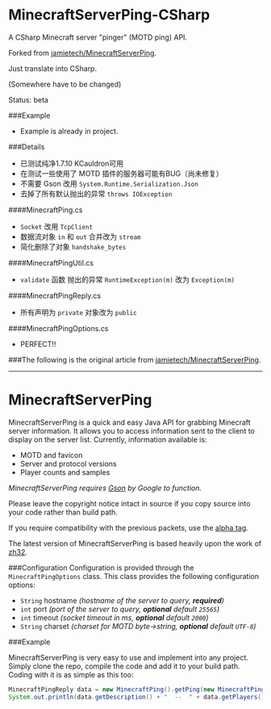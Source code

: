 MinecraftServerPing-CSharp
===================
A CSharp Minecraft server "pinger" (MOTD ping) API.

Forked from [jamietech/MinecraftServerPing](https://github.com/jamietech/MinecraftServerPing).

Just translate into CSharp.

(Somewhere have to be changed)

Status: beta

###Example

* Example is already in project.

###Details

* 已测试纯净1.7.10 KCauldron可用
* 在测试一些使用了 MOTD 插件的服务器可能有BUG（尚未修复）
* 不需要 Gson 改用 `System.Runtime.Serialization.Json`
* 去掉了所有默认抛出的异常 `throws IOException`

####MinecraftPing.cs

* `Socket` 改用 `TcpClient`
* 数据流对象 `in` 和 `out` 合并改为 `stream`
* 简化删除了对象 `handshake_bytes`


####MinecraftPingUtil.cs

* `validate` 函数 抛出的异常 `RuntimeException(m)` 改为 `Exception(m)`

####MinecraftPingReply.cs

* 所有声明为 `private` 对象改为 `public`

####MinecraftPingOptions.cs

* PERFECT!! 

###The following is the original article from [jamietech/MinecraftServerPing](https://github.com/jamietech/MinecraftServerPing).

---

MinecraftServerPing
===================

MinecraftServerPing is a quick and easy Java API for grabbing Minecraft server information. It allows you to access information sent to the client to display on the server list. Currently, information available is:

 * MOTD and favicon
 * Server and protocol versions
 * Player counts and samples

*MinecraftServerPing requires [Gson](https://code.google.com/p/google-gson/) by Google to function.*

Please leave the copyright notice intact in source if you copy source into your code rather than build path.

If you require compatibility with the previous packets, use the [alpha tag](https://github.com/jamietech/MinecraftServerPing/releases/tag/alpha).

The latest version of MinecraftServerPing is based heavily upon the work of [zh32](https://gist.github.com/zh32/7190955).

###Configuration
Configuration is provided through the `MinecraftPingOptions` class. This class provides the following configuration options:

 * `String` hostname *(hostname of the server to query, **required**)*
 * `int` port *(port of the server to query, **optional** default `25565`)*
 * `int` timeout *(socket timeout in ms, **optional** default `2000`)*
 * `String` charset *(charset for MOTD byte->string, **optional** default `UTF-8`)*

###Example

MinecraftServerPing is very easy to use and implement into any project. Simply clone the repo, compile the code and add it to your build path. Coding with it is as simple as this too:

```java
MinecraftPingReply data = new MinecraftPing().getPing(new MinecraftPingOptions().setHostname("example.com").setPort(25565));
System.out.println(data.getDescription() + "  --  " + data.getPlayers().getOnline() + "/" + data.getPlayers().getMax());
```

